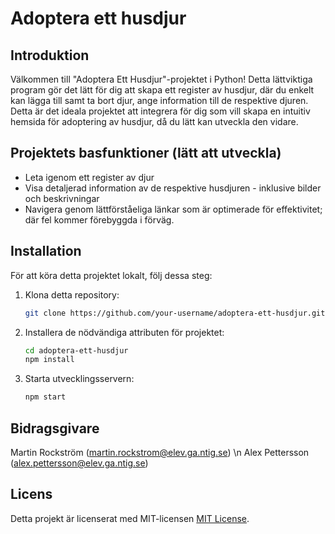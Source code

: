 # Adoptera ett husdjur

## Introduktion
Välkommen till "Adoptera Ett Husdjur"-projektet i Python!
Detta lättviktiga program gör det lätt för dig att skapa ett register av husdjur, där du enkelt kan lägga till samt ta bort djur, ange information till de respektive djuren. Detta är det ideala projektet att integrera för dig som vill skapa en intuitiv hemsida för adoptering av husdjur, då du lätt kan utveckla den vidare.

## 


## Projektets basfunktioner (lätt att utveckla)
- Leta igenom ett register av djur
- Visa detaljerad information av de respektive husdjuren - inklusive bilder och beskrivningar
- Navigera genom lättförståeliga länkar som är optimerade för effektivitet; där fel kommer förebyggda i förväg.

## Installation
För att köra detta projektet lokalt, följ dessa steg:

1. Klona detta repository:
    ```bash
    git clone https://github.com/your-username/adoptera-ett-husdjur.git
    ```

2. Installera de nödvändiga attributen för projektet:
    ```bash
    cd adoptera-ett-husdjur
    npm install
    ```

3. Starta utvecklingsservern:
    ```bash
    npm start
    ```

## Bidragsgivare
Martin Rockström (martin.rockstrom@elev.ga.ntig.se)
\n
Alex Pettersson (alex.pettersson@elev.ga.ntig.se)

## Licens
Detta projekt är licenserat med MIT-licensen [MIT License](./LICENSE).

